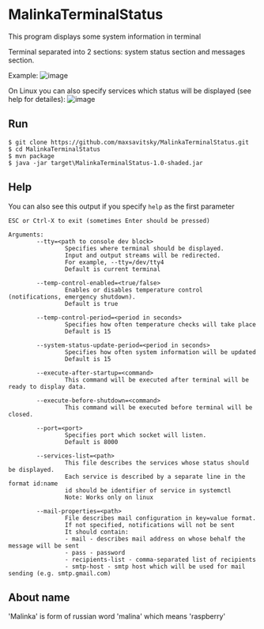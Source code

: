 # MalinkaTerminalStatus

This program displays some system information in terminal

Terminal separated into 2 sections: system status section and messages section.

Example:
![image](https://user-images.githubusercontent.com/38137967/155898556-34c6aaa8-1257-4a0a-a0e4-c2129dcb44bd.png)

On Linux you can also specify services which status will be displayed (see help for detailes):
![image](https://user-images.githubusercontent.com/38137967/155898532-822838e5-1dd7-4db5-a211-476bf58f7b86.png)

## Run
```console
$ git clone https://github.com/maxsavitsky/MalinkaTerminalStatus.git
$ cd MalinkaTerminalStatus
$ mvn package
$ java -jar target\MalinkaTerminalStatus-1.0-shaded.jar
```

## Help
You can also see this output if you specify `help` as the first parameter
```
ESC or Ctrl-X to exit (sometimes Enter should be pressed)

Arguments:
        --tty=<path to console dev block>
                Specifies where terminal should be displayed.
                Input and output streams will be redirected.
                For example, --tty=/dev/tty4
                Default is current terminal

        --temp-control-enabled=<true/false>
                Enables or disables temperature control (notifications, emergency shutdown).
                Default is true

        --temp-control-period=<period in seconds>
                Specifies how often temperature checks will take place
                Default is 15

        --system-status-update-period=<period in seconds>
                Specifies how often system information will be updated
                Default is 15

        --execute-after-startup=<command>
                This command will be executed after terminal will be ready to display data.
                
        --execute-before-shutdown=<command>
                This command will be executed before terminal will be closed.

        --port=<port>
                Specifies port which socket will listen.
                Default is 8000

        --services-list=<path>
                This file describes the services whose status should be displayed.
                Each service is described by a separate line in the format id:name
                id should be identifier of service in systemctl
                Note: Works only on linux

        --mail-properties=<path>
                File describes mail configuration in key=value format.
                If not specified, notifications will not be sent
                It should contain:
                - mail - describes mail address on whose behalf the message will be sent
                - pass - password
                - recipients-list - comma-separated list of recipients
                - smtp-host - smtp host which will be used for mail sending (e.g. smtp.gmail.com)
```

## About name
'Malinka' is form of russian word 'malina' which means 'raspberry'
